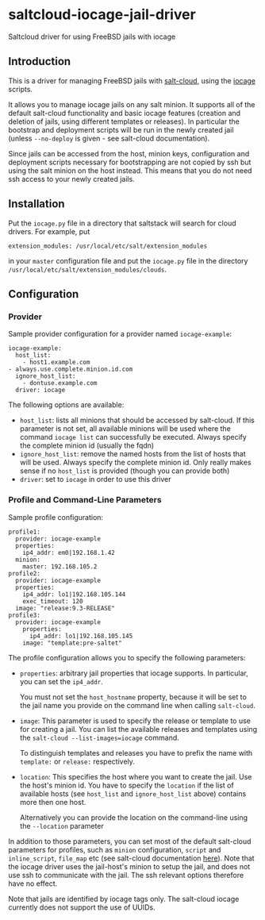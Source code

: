 # saltcloud-iocage-jail-driver
Saltcloud driver for using FreeBSD jails with iocage

## Introduction

This is a driver for managing FreeBSD jails with [salt-cloud](https://docs.saltstack.com/en/latest/topics/cloud/index.html), using the [iocage](https://github.com/iocage/iocage) scripts.

It allows you to manage iocage jails on any salt minion. It supports all of the
default salt-cloud functionality and basic iocage features (creation and
deletion of jails, using different templates or releases). In particular the
bootstrap and deployment scripts will be run in the newly created jail (unless
`--no-deploy` is given - see salt-cloud documentation).

Since jails can be accessed from the host, minion keys, configuration and
deployment scripts necessary for bootstrapping are not copied by ssh but using
the salt minion on the host instead. This means that you do not need ssh access
to your newly created jails.


## Installation

Put the `iocage.py` file in a directory that saltstack will search for cloud drivers. For example, put

    extension_modules: /usr/local/etc/salt/extension_modules

in your `master` configuration file and put the `iocage.py` file in the directory `/usr/local/etc/salt/extension_modules/clouds`.



## Configuration

### Provider

Sample provider configuration for a provider named `iocage-example`:

    iocage-example:
      host_list:
        - host1.example.com
	- always.use.complete.minion.id.com
      ignore_host_list:
        - dontuse.example.com
      driver: iocage

The following options are available:
 * `host_list`: lists all minions that should be accessed by salt-cloud. If
   this parameter is not set, all available minions will be used where the
   command `iocage list` can successfully be executed. Always specify the
   complete minion id (usually the fqdn)
 * `ignore_host_list`: remove the named hosts from the list of hosts that will
   be used. Always specify the complete minion id. Only really makes sense if
   no `host_list` is provided (though you can provide both)
 * `driver`: set to `iocage` in order to use this driver

### Profile and Command-Line Parameters

Sample profile configuration:

    profile1:
      provider: iocage-example
      properties:
        ip4_addr: em0|192.168.1.42
      minion:
        master: 192.168.105.2
    profile2:
      provider: iocage-example
      properties:
        ip4_addr: lo1|192.168.105.144
        exec_timeout: 120
      image: "release:9.3-RELEASE"
    profile3:
      provider: iocage-example
        properties:
          ip4_addr: lo1|192.168.105.145
        image: "template:pre-saltet"

The profile configuration allows you to specify the following parameters:

 * `properties`: arbitrary jail properties that iocage supports. In particular,
   you can set the `ip4_addr`.
 
   You must not set the `host_hostname` property, because it will be set to the
   jail name you provide on the command line when calling `salt-cloud`.
 
 * `image`: This parameter is used to specify the release or template to use
   for creating a jail. You can list the available releases and templates using
   the `salt-cloud --list-images=iocage` command.

   To distinguish templates and releases you have to prefix the name with
   `template:` or `release:` respectively.

 * `location`: This specifies the host where you want to create the jail. Use
   the host's minion id.
   You have to specify the `location` if the list of available hosts (see
   `host_list` and `ignore_host_list` above) contains more then one host.

   Alternatively you can provide the location on the command-line using the
   `--location` parameter

In addition to those parameters, you can set most of the default salt-cloud
parameters for profiles, such as `minion` configuration, `script` and
`inline_script`, `file_map` etc (see salt-cloud documentation
[here](https://docs.saltstack.com/en/latest/topics/cloud/misc.html)).  Note
that the iocage driver uses the jail-host's minion to setup the jail, and does
not use ssh to communicate with the jail. The ssh relevant options therefore
have no effect.


Note that jails are identified by iocage tags only. The salt-cloud iocage
currently does not support the use of UUIDs.


